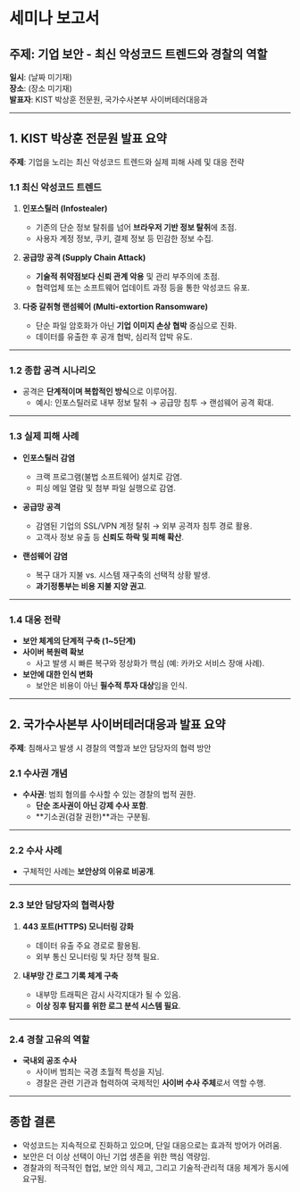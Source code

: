 # 세미나 보고서

## 주제: 기업 보안 - 최신 악성코드 트렌드와 경찰의 역할

**일시**: (날짜 미기재)  
**장소**: (장소 미기재)  
**발표자**: KIST 박상훈 전문원, 국가수사본부 사이버테러대응과

---

## 1. KIST 박상훈 전문원 발표 요약  
**주제**: 기업을 노리는 최신 악성코드 트렌드와 실제 피해 사례 및 대응 전략

### 1.1 최신 악성코드 트렌드

1. **인포스틸러 (Infostealer)**
   - 기존의 단순 정보 탈취를 넘어 **브라우저 기반 정보 탈취**에 초점.
   - 사용자 계정 정보, 쿠키, 결제 정보 등 민감한 정보 수집.

2. **공급망 공격 (Supply Chain Attack)**
   - **기술적 취약점보다 신뢰 관계 악용** 및 관리 부주의에 초점.
   - 협력업체 또는 소프트웨어 업데이트 과정 등을 통한 악성코드 유포.

3. **다중 갈취형 랜섬웨어 (Multi-extortion Ransomware)**
   - 단순 파일 암호화가 아닌 **기업 이미지 손상 협박** 중심으로 진화.
   - 데이터를 유출한 후 공개 협박, 심리적 압박 유도.

---

### 1.2 종합 공격 시나리오

- 공격은 **단계적이며 복합적인 방식**으로 이루어짐.
  - 예시: 인포스틸러로 내부 정보 탈취 → 공급망 침투 → 랜섬웨어 공격 확대.

---

### 1.3 실제 피해 사례

- **인포스틸러 감염**
  - 크랙 프로그램(불법 소프트웨어) 설치로 감염.
  - 피싱 메일 열람 및 첨부 파일 실행으로 감염.

- **공급망 공격**
  - 감염된 기업의 SSL/VPN 계정 탈취 → 외부 공격자 침투 경로 활용.
  - 고객사 정보 유출 등 **신뢰도 하락 및 피해 확산**.

- **랜섬웨어 감염**
  - 복구 대가 지불 vs. 시스템 재구축의 선택적 상황 발생.
  - **과기정통부는 비용 지불 지양 권고**.

---

### 1.4 대응 전략

- **보안 체계의 단계적 구축 (1~5단계)**
- **사이버 복원력 확보**
  - 사고 발생 시 빠른 복구와 정상화가 핵심 (예: 카카오 서비스 장애 사례).
- **보안에 대한 인식 변화**
  - 보안은 비용이 아닌 **필수적 투자 대상**임을 인식.

---

## 2. 국가수사본부 사이버테러대응과 발표 요약  
**주제**: 침해사고 발생 시 경찰의 역할과 보안 담당자의 협력 방안

### 2.1 수사권 개념

- **수사권**: 범죄 혐의를 수사할 수 있는 경찰의 법적 권한.
  - **단순 조사권이 아닌 강제 수사 포함**.
  - **기소권(검찰 권한)**과는 구분됨.

---

### 2.2 수사 사례

- 구체적인 사례는 **보안상의 이유로 비공개**.

---

### 2.3 보안 담당자의 협력사항

1. **443 포트(HTTPS) 모니터링 강화**
   - 데이터 유출 주요 경로로 활용됨.
   - 외부 통신 모니터링 및 차단 정책 필요.

2. **내부망 간 로그 기록 체계 구축**
   - 내부망 트래픽은 감시 사각지대가 될 수 있음.
   - **이상 징후 탐지를 위한 로그 분석 시스템 필요**.

---

### 2.4 경찰 고유의 역할

- **국내외 공조 수사**
  - 사이버 범죄는 국경 초월적 특성을 지님.
  - 경찰은 관련 기관과 협력하여 국제적인 **사이버 수사 주체**로서 역할 수행.

---

## 종합 결론

- 악성코드는 지속적으로 진화하고 있으며, 단일 대응으로는 효과적 방어가 어려움.
- 보안은 더 이상 선택이 아닌 기업 생존을 위한 핵심 역량임.
- 경찰과의 적극적인 협업, 보안 의식 제고, 그리고 기술적·관리적 대응 체계가 동시에 요구됨.
